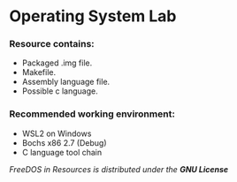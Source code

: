 # Operating System Lab

### Resource contains:
- Packaged .img file.
- Makefile.
- Assembly language file.
- Possible c language.

### Recommended working environment:
- WSL2 on Windows
- Bochs x86 2.7 (Debug)
- C language tool chain


*FreeDOS in Resources is distributed under the **GNU License***